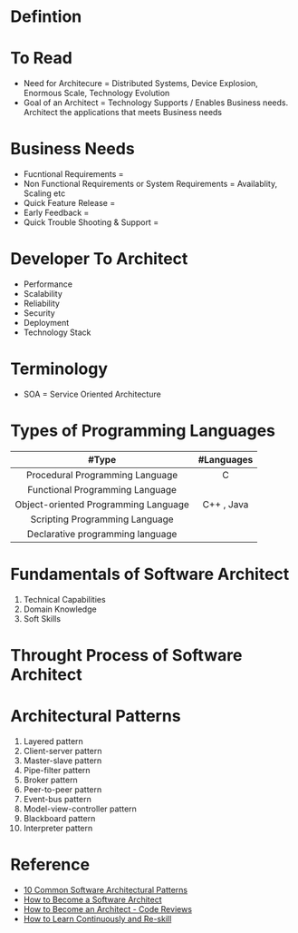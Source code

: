 # Defintion

# To Read
* Need for Architecure = Distributed Systems, Device Explosion, Enormous Scale, Technology Evolution
* Goal of an Architect = Technology Supports / Enables Business needs. Architect the applications that meets Business needs

# Business Needs
* Fucntional Requirements = 
* Non Functional Requirements or System Requirements = Availablity, Scaling etc
* Quick Feature Release = 
* Early Feedback = 
* Quick Trouble Shooting & Support =

# Developer To Architect
* Performance
* Scalability
* Reliability
* Security
* Deployment
* Technology Stack

# Terminology
* SOA = Service Oriented Architecture

# Types of Programming Languages
| #Type | #Languages |
| :---: | :---: | 
| Procedural Programming Language  |  C |
| Functional Programming Language  |  |
| Object-oriented Programming Language  | C++ , Java |
| Scripting Programming Language  |  |
| Declarative programming language  |  |

# Fundamentals of Software Architect
1. Technical Capabilities
2. Domain Knowledge
3. Soft Skills


# Throught Process of Software Architect


# Architectural Patterns
1. Layered pattern
2. Client-server pattern
3. Master-slave pattern
4. Pipe-filter pattern
5. Broker pattern
6. Peer-to-peer pattern
7. Event-bus pattern
8. Model-view-controller pattern
9. Blackboard pattern
10. Interpreter pattern

# Reference
* [10 Common Software Architectural Patterns](https://towardsdatascience.com/10-common-software-architectural-patterns-in-a-nutshell-a0b47a1e9013)
* [How to Become a Software Architect](https://www.youtube.com/watch?v=tA447bc9Q8c&list=PLKagroNdr16MUYj8L2rRkwlX5VODgXB4J&index=6)
* [How to Become an Architect - Code Reviews](https://www.youtube.com/watch?v=ZBO3JTYgHwU&list=PLBBog2r6uMCS0FX6Ym_8NYeTNykUF5970&index=6)
* [How to Learn Continuously and Re-skill](https://www.youtube.com/watch?v=DvkMj1ArOKY&list=PLBBog2r6uMCS0FX6Ym_8NYeTNykUF5970&index=2)

